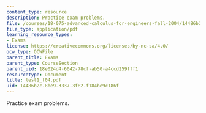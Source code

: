 ```yaml
---
content_type: resource
description: Practice exam problems.
file: /courses/18-075-advanced-calculus-for-engineers-fall-2004/14486b2c8be933373f82f184be9c186f_test1_f04.pdf
file_type: application/pdf
learning_resource_types:
- Exams
license: https://creativecommons.org/licenses/by-nc-sa/4.0/
ocw_type: OCWFile
parent_title: Exams
parent_type: CourseSection
parent_uid: 18e024d4-6042-78cf-ab50-a4ccd259fff1
resourcetype: Document
title: test1_f04.pdf
uid: 14486b2c-8be9-3337-3f82-f184be9c186f
---
```

Practice exam problems.